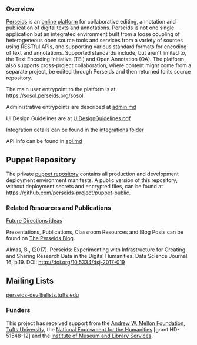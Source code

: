 ### Overview

[Perseids](http://sites.perseids.tufts.edu) is an [online platform](http://sosol.perseids.org/sosol) for collaborative editing, annotation and publication of digital texts and annotations. Perseids is not one single application but an integrated environment built from a loose coupling of heterogeneous open source tools and services from a variety of sources using RESTful APIs, and supporting various standard formats for encoding of text and annotations. Supported standards include, but aren’t limited to, the Text Encoding Initiative (TEI) and Open Annotation (OA).  The platform also supports cross-project collaboration, where content might come from a separate project, be edited through Perseids and then returned to its source repository.

The main user entrypoint to the platform is at https://sosol.perseids.org/sosol.

Administrative entrypoints are described at [admin.md](admin.md)

UI Design Guidelines are at [UIDesignGuidelines.pdf](https://github.com/perseids-project/perseids_docs/blob/master/UIDesignGuidelines.pdf)

Integration details can be found in the [integrations folder](https://github.com/perseids-project/perseids_docs/tree/master/integrations)

API info can be found in [api.md](api.md)

## Puppet Repository

The private [puppet repository](https://github.com/perseids-project/perseids-puppet) contains all production and development deployment environment manifests. A public version of this repository, without deployment secrets and encrypted files, can be found at https://github.com/perseids-project/puppet-public. 

### Related Resources and Publications

[Future Directions ideas](FutureDirections.md)

Presentations, Publications, Classroom Resources and Blog Posts can be found on [The Perseids Blog](http://sites.tufts.edu/perseids/).

Almas, B., (2017). Perseids: Experimenting with Infrastructure for Creating and Sharing Research Data in the Digital Humanities. Data Science Journal. 16, p.19. DOI: http://doi.org/10.5334/dsj-2017-019

## Mailing Lists

[perseids-dev@elists.tufts.edu](https://elist.tufts.edu/wws/info/perseids-dev)


### Funders
This project has received support from the [Andrew W. Mellon Foundation](http://www.mellon.org/), [Tufts University](http://tufts.edu/), the [National Endowment for the Humanities](http://neh.gov/) [grant HD-51548-12]  and the [Institute of Museum and Library Services](http://imls.gov/).
